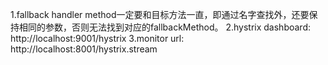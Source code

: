 1.fallback handler method一定要和目标方法一直，即通过名字查找外，还要保持相同的参数，否则无法找到对应的fallbackMethod。
2.hystrix dashboard: http://localhost:9001/hystrix
3.monitor url: http://localhost:8001/hystrix.stream